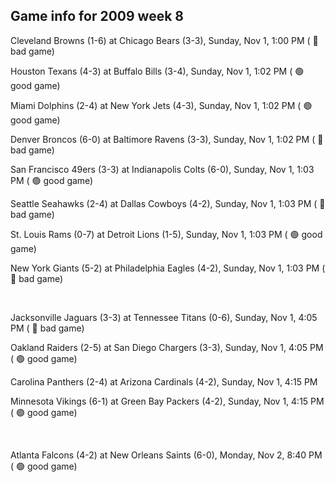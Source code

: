 ## Game info for 2009 week 8
Cleveland Browns (1-6) at Chicago Bears (3-3), Sunday, Nov 1, 1:00 PM (	:red_circle: bad game)

Houston Texans (4-3) at Buffalo Bills (3-4), Sunday, Nov 1, 1:02 PM (	:green_circle: good game)

Miami Dolphins (2-4) at New York Jets (4-3), Sunday, Nov 1, 1:02 PM (	:green_circle: good game)

Denver Broncos (6-0) at Baltimore Ravens (3-3), Sunday, Nov 1, 1:02 PM (	:red_circle: bad game)

San Francisco 49ers (3-3) at Indianapolis Colts (6-0), Sunday, Nov 1, 1:03 PM (	:green_circle: good game)

Seattle Seahawks (2-4) at Dallas Cowboys (4-2), Sunday, Nov 1, 1:03 PM (	:red_circle: bad game)

St. Louis Rams (0-7) at Detroit Lions (1-5), Sunday, Nov 1, 1:03 PM (	:green_circle: good game)

New York Giants (5-2) at Philadelphia Eagles (4-2), Sunday, Nov 1, 1:03 PM (	:red_circle: bad game)


<br/>

Jacksonville Jaguars (3-3) at Tennessee Titans (0-6), Sunday, Nov 1, 4:05 PM (	:red_circle: bad game)

Oakland Raiders (2-5) at San Diego Chargers (3-3), Sunday, Nov 1, 4:05 PM (	:green_circle: good game)

Carolina Panthers (2-4) at Arizona Cardinals (4-2), Sunday, Nov 1, 4:15 PM

Minnesota Vikings (6-1) at Green Bay Packers (4-2), Sunday, Nov 1, 4:15 PM (	:green_circle: good game)


<br/>

Atlanta Falcons (4-2) at New Orleans Saints (6-0), Monday, Nov 2, 8:40 PM (	:green_circle: good game)


